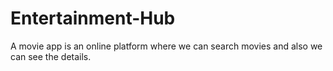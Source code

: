 # Entertainment-Hub
A movie app is an online platform where we can search movies and also we can see the details.
